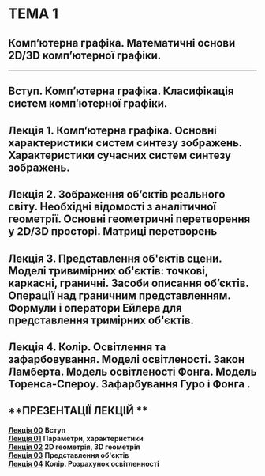 # **ТЕМА 1**
## **Комп’ютерна графіка. Математичні основи 2D/3D комп’ютерної графіки.**
- - -
## **Вступ. Комп’ютерна графіка. Класифікація систем комп’ютерної графіки.**
## **Лекція 1. Комп’ютерна графіка. Основні характеристики систем синтезу зображень. Характеристики сучасних систем синтезу зображень.**
## **Лекція 2. Зображення об’єктів реального світу. Необхідні відомості з аналітичної геометрії. Основні геометричні перетворення у 2D/3D просторі. Матриці перетворень**
## **Лекція 3.  Представлення об'єктів сцени. Моделі тривимірних об'єктів: точкові, каркасні, граничні. Засоби описання об’єктів. Операції над граничним представленням. Формули і оператори Ейлера для представлення тримірних об'єктів.**
## **Лекція 4.  Колір. Освітлення та зафарбовування. Моделі освітленості. Закон Ламберта. Модель освітленості Фонга. Модель Торенса-Спероу. Зафарбування Гуро і Фонга .**

## **ПРЕЗЕНТАЦІЇ ЛЕКЦІЙ **
[**Лекція 00**](/01_LEC_/Modulus_1/CG_2021_Lec_00_Intro_Video.pdf) **Вступ**     
[**Лекція 01**](/01_LEC_/Modulus_1/CG_2021_Mod_1_Lec_01.pdf) **Параметри, характеристики**     
[**Лекція 02**](/01_LEC_/Modulus_1/2021_CG_Mod_1_Lec_02.pdf) **2D геометрія, 3D геометрія**   
[**Лекція 03**](/01_LEC_/Modulus_1/2021_CG_Mod_1_Lec_04.pdf) **Представлення об'єктів**   
[**Лекція 04**](/01_LEC_/Modulus_1/2021_CG_Mod_1_Lec_05.pdf) **Колір. Розрахунок освітленності**    

